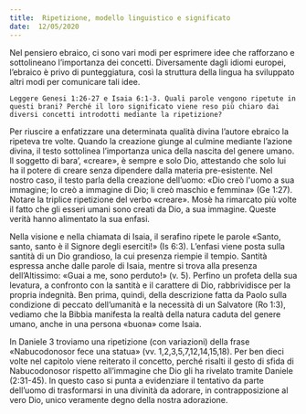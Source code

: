 ```yaml
---
title:  Ripetizione, modello linguistico e significato
date:  12/05/2020
---
```


Nel pensiero ebraico, ci sono vari modi per esprimere idee che rafforzano e sottolineano l’importanza dei concetti. Diversamente dagli idiomi europei, l’ebraico è privo di punteggiatura, così la struttura della lingua ha sviluppato altri modi per comunicare tali idee.

`Leggere Genesi 1:26-27 e Isaia 6:1-3. Quali parole vengono ripetute in questi brani? Perché il loro significato viene reso più chiaro dai diversi concetti introdotti mediante la ripetizione?`

Per riuscire a enfatizzare una determinata qualità divina l’autore ebraico la ripeteva tre volte. Quando la creazione giunge al culmine mediante l’azione divina, il testo sottolinea l’importanza unica della nascita del genere umano. Il soggetto di bara’, «creare», è sempre e solo Dio, attestando che solo lui ha il potere di creare senza dipendere dalla materia pre-esistente. Nel nostro caso, il testo parla della creazione dell’uomo: «Dio creò l'uomo a sua immagine; lo creò a immagine di Dio; li creò maschio e femmina» (Ge 1:27). Notare la triplice ripetizione del verbo «creare». Mosè ha rimarcato più volte il fatto che gli esseri umani sono creati da Dio, a sua immagine. Queste verità hanno alimentato la sua enfasi.

Nella visione e nella chiamata di Isaia, il serafino ripete le parole «Santo, santo, santo è il Signore degli eserciti!» (Is 6:3). L’enfasi viene posta sulla santità di un Dio grandioso, la cui presenza riempie il tempio. Santità espressa anche dalle parole di Isaia, mentre si trova alla presenza dell’Altissimo: «Guai a me, sono perduto!» (v. 5). Perfino un profeta della sua levatura, a confronto con la santità e il carattere di Dio, rabbrividisce per la propria indegnità. Ben prima, quindi, della descrizione fatta da Paolo sulla condizione di peccato dell’umanità e la necessità di un Salvatore (Ro 1:3), vediamo che la Bibbia manifesta la realtà della natura caduta del genere umano, anche in una persona «buona» come Isaia.

In Daniele 3 troviamo una ripetizione (con variazioni) della frase «Nabucodonosor fece una statua» (vv. 1,2,3,5,7,12,14,15,18). Per ben dieci volte nel capitolo viene reiterato il concetto, perché risalti il gesto di sfida di Nabucodonosor rispetto all’immagine che Dio gli ha rivelato tramite Daniele (2:31-45). In questo caso si punta a evidenziare il tentativo da parte dell’uomo di trasformarsi in una divinità da adorare, in contrapposizione al vero Dio, unico veramente degno della nostra adorazione.